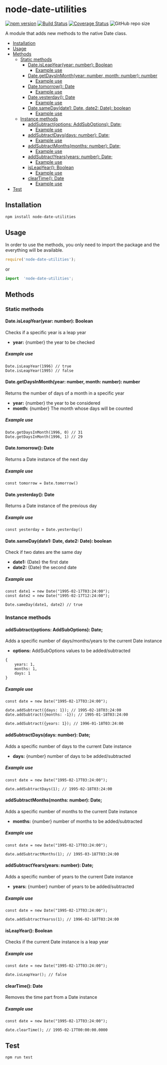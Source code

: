 # node-date-utilities
[![npm version](https://badge.fury.io/js/node-date-utilities.svg)](https://badge.fury.io/js/node-date-utilities)
[![Build Status](https://travis-ci.org/PedroS11/node-date-utilities.svg?branch=master)](https://travis-ci.org/PedroS11/node-date-utilities)
[![Coverage Status](https://coveralls.io/repos/github/PedroS11/node-date-utilities/badge.svg?branch=master)](https://coveralls.io/github/PedroS11/node-date-utilities?branch=master)
![GitHub repo size](https://img.shields.io/github/repo-size/PedroS11/node-date-utilities)

A module that adds new methods to the native Date class. 
- [Installation](#installation)
- [Usage](#usage)
- [Methods](#methods)
  * [Static methods](#static-methods)
    + [Date.isLeapYear(year: number): Boolean](#dateisleapyear-year--number---boolean)
      - [Example use](#example-use)
    + [Date.getDaysInMonth(year: number, month: number): number](#dategetdaysinmonth-year--number--month--number---number)
      - [Example use](#example-use-1)
    + [Date.tomorrow(): Date](#datetomorrow----date)
      - [Example use](#example-use-2)
    + [Date.yesterday(): Date](#dateyesterday----date)
      - [Example use](#example-use-3)
    + [Date.sameDay(date1: Date, date2: Date): boolean](#datesameday-date1--date--date2--date---boolean)
      - [Example use](#example-use-4)
  * [Instance methods](#instance-methods)
    + [addSubtract(options: AddSubOptions): Date;](#addsubtract-options--addsuboptions---date-)
      - [Example use](#example-use-5)
    + [addSubtractDays(days: number): Date;](#addsubtractdays-days--number---date-)
      - [Example use](#example-use-6)
    + [addSubtractMonths(months: number): Date;](#addsubtractmonths-months--number---date-)
      - [Example use](#example-use-7)
    + [addSubtractYears(years: number): Date;](#addsubtractyears-years--number---date-)
      - [Example use](#example-use-8)
    + [isLeapYear(): Boolean](#isleapyear----boolean)
      - [Example use](#example-use-9)
    + [clearTime(): Date](#cleartime----date)
      - [Example use](#example-use-10)
- [Test](#test)
  
## Installation 
```sh
npm install node-date-utilities
```
## Usage
In order to use the methods, you only need to import the package and the everything will be available.
```javascript
require('node-date-utilities');
```
or
```typescript
import  'node-date-utilities';
```

## Methods
### Static methods
#### Date.isLeapYear(year: number): Boolean
Checks if a specific year is a leap year
-   **year:** {number} the year to be checked

##### Example use
```
Date.isLeapYear(1996) // true
Date.isLeapYear(1995) // false
```


#### Date.getDaysInMonth(year: number, month: number): number
Returns the number of days of a month in a specific year
-   **year:** {number} the year to be considered
-   **month:** {number} The month whose days will be counted

##### Example use
```
Date.getDaysInMonth(1996, 0) // 31
Date.getDaysInMonth(1996, 1) // 29
```


#### Date.tomorrow(): Date
Returns a Date instance of the next day

##### Example use
```
const tomorrow = Date.tomorrow() 
```


#### Date.yesterday(): Date
Returns a Date instance of the previous day

##### Example use
```
const yesterday = Date.yesterday() 
```


#### Date.sameDay(date1: Date, date2: Date): boolean
Check if two dates are the same day
-   **date1:** {Date} the first date
-   **date2:** {Date} the second date

##### Example use
```
const date1 = new Date("1995-02-17T03:24:00");
const date2 = new Date("1995-02-17T12:24:00");

Date.sameDay(date1, date2) // true
```

### Instance methods
#### addSubtract(options: AddSubOptions): Date;

Adds a specific number of days/months/years to the current Date instance
-   **options:** AddSubOptions values to be added/subtracted
```
{
    years: 1,
    months: 1,
    days: 1
}
```
##### Example use
```
const date = new Date("1995-02-17T03:24:00");

date.addSubtract({days: 1}); // 1995-02-18T03:24:00
date.addSubtract({months: -1}); // 1995-01-18T03:24:00

date.addSubtract({years: 1}); // 1996-01-18T03:24:00
```

#### addSubtractDays(days: number): Date;

Adds a specific number of days to the current Date instance
-   **days:** {number} number of days to be added/subtracted

##### Example use
```
const date = new Date("1995-02-17T03:24:00");

date.addSubtractDays(1); // 1995-02-18T03:24:00
```

#### addSubtractMonths(months: number): Date;

Adds a specific number of months to the current Date instance
-   **months:** {number} number of months to be added/subtracted

##### Example use
```
const date = new Date("1995-02-17T03:24:00");

date.addSubtractMonths(1); // 1995-03-187T03:24:00
```


#### addSubtractYears(years: number): Date;

Adds a specific number of years to the current Date instance
-   **years:** {number} number of years to be added/subtracted

##### Example use
```
const date = new Date("1995-02-17T03:24:00");

date.addSubtractYearss(1); // 1996-02-187T03:24:00
```

#### isLeapYear(): Boolean

Checks if the current Date instance is a leap year

##### Example use
```
const date = new Date("1995-02-17T03:24:00");

date.isLeapYear(); // false
```

#### clearTime(): Date

Removes the time part from a Date instance

##### Example use
```
const date = new Date("1995-02-17T03:24:00");

date.clearTime(); // 1995-02-17T00:00:00.0000
```



## Test 
```sh
npm run test
```